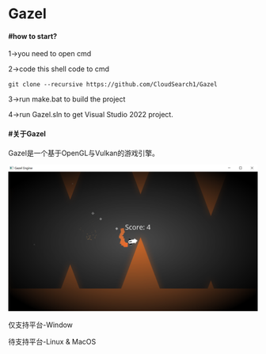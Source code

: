 
# Gazel

#### #how to start?

1->you need to open cmd

2->code this shell code to cmd

```shell
git clone --recursive https://github.com/CloudSearch1/Gazel
```

3->run make.bat to build the project

4->run Gazel.sln to get Visual Studio 2022 project.

#### #关于Gazel

Gazel是一个基于OpenGL与Vulkan的游戏引擎。

![game1.png](https://github.com/CloudSearch1/Gazel/blob/master/images/game1.png)

仅支持平台-Window

待支持平台-Linux & MacOS

